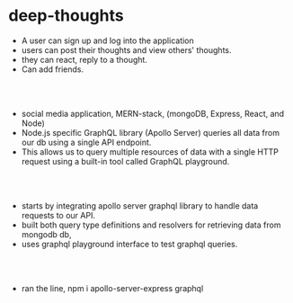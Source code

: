 # deep-thoughts

* A user can sign up and log into the application
* users can post their thoughts and view others' thoughts.
* they can react, reply to a thought.
* Can add friends.

<br>
<br>

* social media application, MERN-stack, (mongoDB, Express, React, and Node)
* Node.js specific GraphQL library (Apollo Server) queries all data from our db using a single API endpoint. 
* This allows us to query multiple resources of data with a single HTTP request using a built-in tool called GraphQL playground. 

<br>
<br>

* starts by integrating apollo server graphql library to handle data requests to our API.
* built both query type definitions and resolvers for retrieving data from mongodb db,
* uses graphql playground interface to test graphql queries. 

<br>
<br>

* ran the line, npm i apollo-server-express graphql